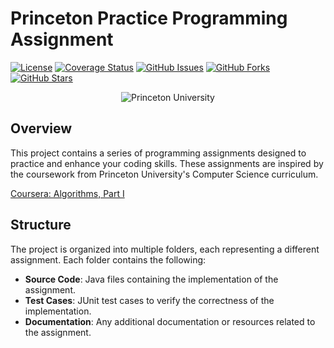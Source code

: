  # Princeton Practice Programming Assignment

[![License](https://img.shields.io/github/license/matteo-campana/Princeton-Practice-Programming-Assignment)](LICENSE.md)
[![Coverage Status](https://img.shields.io/codecov/c/github/matteo-campana/Princeton-Practice-Programming-Assignment)](https://codecov.io/gh/matteo-campana/Princeton-Practice-Programming-Assignment)
[![GitHub Issues](https://img.shields.io/github/issues/matteo-campana/Princeton-Practice-Programming-Assignment)](https://github.com/matteo-campana/Princeton-Practice-Programming-Assignment/issues)
[![GitHub Forks](https://img.shields.io/github/forks/matteo-campana/Princeton-Practice-Programming-Assignment)](https://github.com/matteo-campana/Princeton-Practice-Programming-Assignment/network)
[![GitHub Stars](https://img.shields.io/github/stars/matteo-campana/Princeton-Practice-Programming-Assignment)](https://github.com/matteo-campana/Princeton-Practice-Programming-Assignment/stargazers)

<div align="center">
    <img src="https://upload.wikimedia.org/wikipedia/commons/d/d0/Princeton_seal.svg" alt="Princeton University">
</div>

## Overview
This project contains a series of programming assignments designed to practice and enhance your coding skills. These assignments are inspired by the coursework from Princeton University's Computer Science curriculum.

[Coursera: Algorithms, Part I](https://www.coursera.org/learn/algorithms-part1)

## Structure
The project is organized into multiple folders, each representing a different assignment. Each folder contains the following:
- **Source Code**: Java files containing the implementation of the assignment.
- **Test Cases**: JUnit test cases to verify the correctness of the implementation.
- **Documentation**: Any additional documentation or resources related to the assignment.
